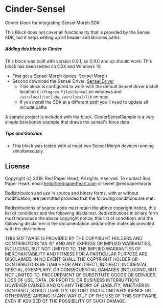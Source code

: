 Cinder-Sensel
===================
Cinder block for integrating Sensel Morph SDK

This Block does not cover all functionality that is provided by the Sensel SDK, but it helps setting up all header and libraries paths.

##### Adding this block to Cinder
This block was built with version 0.9.1, so 0.9.0 and up should work. This block has been tested on OSX and Windows 10.

* First get a Sensel Morph device. [Sensel Morph]( https://sensel.com/pages/the-sensel-morph )
* Second download the Sensel Driver. [Sensel Driver](https://sensel.com/pages/support)
  - This block is configured to work with the default Sensel driver install location `C:\Program Files\Sensel` on windows and `/usr/local/include`, `/usr/local/lib` on mac.
  - If you install the SDK at a different path you'll need to update all include paths

A sample project is included with the block. CinderSenselSample is a very simple barebones example that draws the sensel's force data.

##### Tips and Gotchas
- This block was tested with at most two Sensel Morph devices running simultaneously.


License
-------
Copyright (c) 2019, Red Paper Heart, All rights reserved. To contact Red Paper Heart, email hello@redpaperheart.com or tweet @redpaperhearts

Redistribution and use in source and binary forms, with or without modification, are permitted provided that the following conditions are met:

Redistributions of source code must retain the above copyright notice, this list of conditions and the following disclaimer. Redistributions in binary form must reproduce the above copyright notice, this list of conditions and the following disclaimer in the documentation and/or other materials provided with the distribution.

THIS SOFTWARE IS PROVIDED BY THE COPYRIGHT HOLDERS AND CONTRIBUTORS "AS IS" AND ANY EXPRESS OR IMPLIED WARRANTIES, INCLUDING, BUT NOT LIMITED TO, THE IMPLIED WARRANTIES OF MERCHANTABILITY AND FITNESS FOR A PARTICULAR PURPOSE ARE DISCLAIMED. IN NO EVENT SHALL THE COPYRIGHT HOLDER OR CONTRIBUTORS BE LIABLE FOR ANY DIRECT, INDIRECT, INCIDENTAL, SPECIAL, EXEMPLARY, OR CONSEQUENTIAL DAMAGES (INCLUDING, BUT NOT LIMITED TO, PROCUREMENT OF SUBSTITUTE GOODS OR SERVICES; LOSS OF USE, DATA, OR PROFITS; OR BUSINESS INTERRUPTION) HOWEVER CAUSED AND ON ANY THEORY OF LIABILITY, WHETHER IN CONTRACT, STRICT LIABILITY, OR TORT (INCLUDING NEGLIGENCE OR OTHERWISE) ARISING IN ANY WAY OUT OF THE USE OF THIS SOFTWARE, EVEN IF ADVISED OF THE POSSIBILITY OF SUCH DAMAGE.
